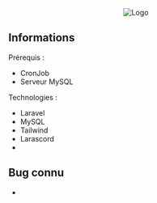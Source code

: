 <p align="center"><img src="https://i.ibb.co/gM8yqzVc/Global-Full.png" alt="Logo"></p>


## Informations

Prérequis :
- CronJob
- Serveur MySQL

Technologies :
- Laravel
- MySQL
- Tailwind
- Larascord
- 
## Bug connu

- 

